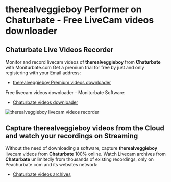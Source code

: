 # therealveggieboy Performer on Chaturbate - Free LiveCam videos downloader

## Chaturbate Live Videos Recorder

Monitor and record livecam videos of **therealveggieboy** from **Chaturbate** with Moniturbate.com
Get a premium trial for free by just and only registering with your Email address:
* [therealveggieboy Premium videos downloader](https://moniturbate.com/request-demo-licence-key.html)

Free livecam videos downloader - Moniturbate Software:
* [Chaturbate videos downloader](https://moniturbate.com/moniturbate-download-software.html)

![therealveggieboy livecam videos recorder](https://peachurnet.com/templates/moniturbate-software.png)


## Capture therealveggieboy videos from the Cloud and watch your recordings on Streaming

Without the need of downloading a software, capture **therealveggieboy** livecam videos from **Chaturbate** 100% online.
Watch Livecam archives from **Chaturbate** unlimitedly from thousands of existing recordings, only on Peachurbate.com and its websites network:
* [Chaturbate videos archives](https://peachurnet.com/)
